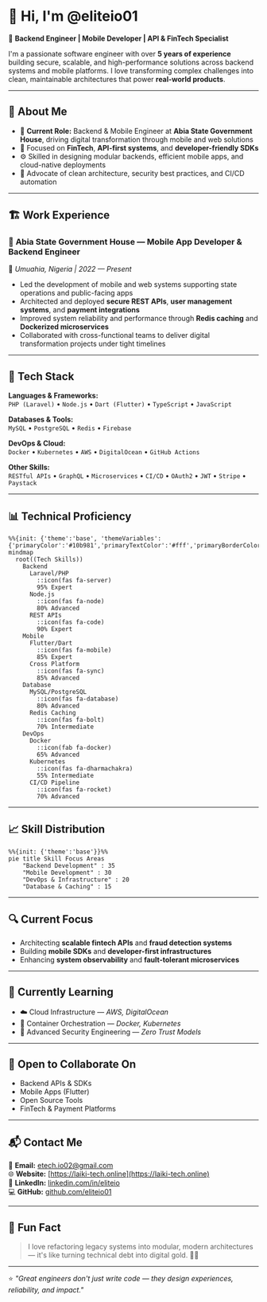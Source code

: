 # 👋 Hi, I'm **@eliteio01**

🎯 **Backend Engineer | Mobile Developer | API & FinTech Specialist**

I'm a passionate software engineer with over **5 years of experience** building secure, scalable, and high-performance solutions across backend systems and mobile platforms. I love transforming complex challenges into clean, maintainable architectures that power **real-world products**.

---

## 🧠 **About Me**

- 💼 **Current Role:** Backend & Mobile Engineer at **Abia State Government House**, driving digital transformation through mobile and web solutions
- 🧩 Focused on **FinTech**, **API-first systems**, and **developer-friendly SDKs**
- ⚙️ Skilled in designing modular backends, efficient mobile apps, and cloud-native deployments
- 🧱 Advocate of clean architecture, security best practices, and CI/CD automation

---

## 🏗️ **Work Experience**

### 💼 **Abia State Government House — Mobile App Developer & Backend Engineer**
📍 *Umuahia, Nigeria | 2022 — Present*

- Led the development of mobile and web systems supporting state operations and public-facing apps
- Architected and deployed **secure REST APIs**, **user management systems**, and **payment integrations**
- Improved system reliability and performance through **Redis caching** and **Dockerized microservices**
- Collaborated with cross-functional teams to deliver digital transformation projects under tight timelines

---

## 🚀 **Tech Stack**

**Languages & Frameworks:**  
`PHP (Laravel)` • `Node.js` • `Dart (Flutter)` • `TypeScript` • `JavaScript`

**Databases & Tools:**  
`MySQL` • `PostgreSQL` • `Redis` • `Firebase`

**DevOps & Cloud:**  
`Docker` • `Kubernetes` • `AWS` • `DigitalOcean` • `GitHub Actions`

**Other Skills:**  
`RESTful APIs` • `GraphQL` • `Microservices` • `CI/CD` • `OAuth2` • `JWT` • `Stripe` • `Paystack`

---

## 📊 **Technical Proficiency**

```mermaid
%%{init: {'theme':'base', 'themeVariables': {'primaryColor':'#10b981','primaryTextColor':'#fff','primaryBorderColor':'#059669','fontSize':'16px'}}}%%
mindmap
  root((Tech Skills))
    Backend
      Laravel/PHP
        ::icon(fas fa-server)
        95% Expert
      Node.js
        ::icon(fas fa-node)
        80% Advanced
      REST APIs
        ::icon(fas fa-code)
        90% Expert
    Mobile
      Flutter/Dart
        ::icon(fas fa-mobile)
        85% Expert
      Cross Platform
        ::icon(fas fa-sync)
        85% Advanced
    Database
      MySQL/PostgreSQL
        ::icon(fas fa-database)
        80% Advanced
      Redis Caching
        ::icon(fas fa-bolt)
        70% Intermediate
    DevOps
      Docker
        ::icon(fab fa-docker)
        65% Advanced
      Kubernetes
        ::icon(fas fa-dharmachakra)
        55% Intermediate
      CI/CD Pipeline
        ::icon(fas fa-rocket)
        70% Advanced
```

---

## 📈 **Skill Distribution**

```mermaid
%%{init: {'theme':'base'}}%%
pie title Skill Focus Areas
    "Backend Development" : 35
    "Mobile Development" : 30
    "DevOps & Infrastructure" : 20
    "Database & Caching" : 15
```

---

## 🔍 **Current Focus**

- Architecting **scalable fintech APIs** and **fraud detection systems**
- Building **mobile SDKs** and **developer-first infrastructures**
- Enhancing **system observability** and **fault-tolerant microservices**

---

## 🌱 **Currently Learning**

- ☁️ Cloud Infrastructure — *AWS, DigitalOcean*
- 🐳 Container Orchestration — *Docker, Kubernetes*
- 🔐 Advanced Security Engineering — *Zero Trust Models*

---

## 🤝 **Open to Collaborate On**

- Backend APIs & SDKs
- Mobile Apps (Flutter)
- Open Source Tools
- FinTech & Payment Platforms

---

## 📬 **Contact Me**

📧 **Email:** [etech.io02@gmail.com](mailto:etech.io02@gmail.com)  
🌐 **Website:** [https://laiki-tech.online](https://laiki-tech.online)  
💼 **LinkedIn:** [linkedin.com/in/eliteio](#)  
💻 **GitHub:** [github.com/eliteio01](https://github.com/eliteio01)

---

## 🧩 **Fun Fact**

> I love refactoring legacy systems into modular, modern architectures — it's like turning technical debt into digital gold. 🧠💡

---

⭐️ *"Great engineers don't just write code — they design experiences, reliability, and impact."*
